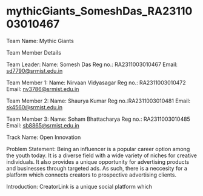 # mythicGiants_SomeshDas_RA2311003010467

Team Name:
Mythic Giants

Team Member Details

Team Leader:
Name: Somesh Das 
Reg no.: RA2311003010467
Email: sd7790@srmist.edu.in 

Team Member 1:
Name: Nirvaan Vidyasagar 
Reg no.: RA2311003010472
Email: nv3786@srmist.edu.in 

Team Member 2:
Name: Shaurya Kumar
Reg no.:RA2311003010481
Email: sk4560@srmist.edu.in

Team Member 3:
Name: Soham Bhattacharya
Reg no.: RA2311003010485
Email: sb8865@srmist.edu.in

Track Name:
Open Innovation

Problem Statement:
Being an influencer is a popular career option among the youth today. It is a diverse field with a wide variety of niches for creative individuals. It also provides a unique opportunity for advertising products and businesses through targeted ads. As such, there is a neccesity for a platform which connects creators to prospective advertising clients.

Introduction:
CreatorLink is a unique social platform which 
